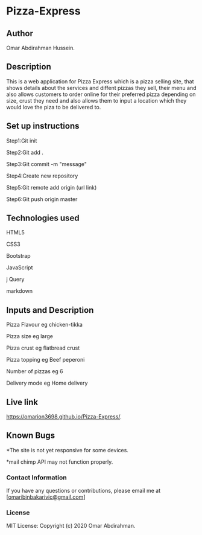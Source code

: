 # Pizza-Express

## Author
Omar Abdirahman Hussein.

## Description
This is a web application for Pizza Express which is a pizza selling site, that shows details about the services and diffent pizzas they sell, their menu and also allows customers to order online for their preferred pizza depending on size, crust they need and also allows them to input a location which they would love the piza to be delivered to.

## Set up instructions
Step1:Git init

Step2:Git add .

Step3:Git commit -m "message"

Step4:Create new repository

Step5:Git remote add origin (url link)

Step6:Git push origin master
  
## Technologies used
HTML5

CSS3

Bootstrap

JavaScript

j Query

markdown

## Inputs	and Description
Pizza Flavour	eg chicken-tikka

Pizza size	eg large

Pizza crust	eg flatbread crust

Pizza topping	eg Beef peperoni

Number of pizzas	eg 6

Delivery mode	eg Home delivery

## Live link
https://omarion3698.github.io/Pizza-Express/.

## Known Bugs
*The site is not yet responsive for some devices.

*mail chimp API may not function properly.

### Contact Information
If you have any questions or contributions, please email me at [omaribinbakarivic@gmail.com]

### License
MIT License:
Copyright (c) 2020 Omar Abdirahman.
